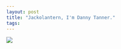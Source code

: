 ```yaml
---
layout: post
title: "Jackolantern, I'm Danny Tanner."
tags:
---
```

![](http://25.media.tumblr.com/tumblr_lupypiwP4m1qfupq5o1_1280.png)

